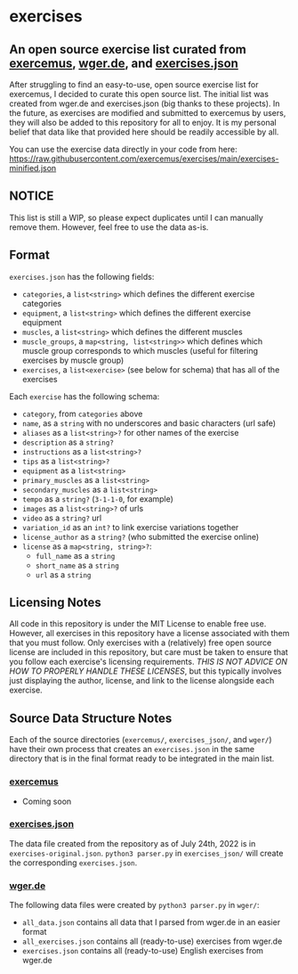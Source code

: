 # exercises
## An open source exercise list curated from [exercemus](https://exercemus.com), [wger.de](https://github.com/wger-project/wger), and [exercises.json](https://github.com/wrkout/exercises.json)

After struggling to find an easy-to-use, open source exercise list for exercemus, I decided to curate this open source list. The initial list was created from wger.de and exercises.json (big thanks to these projects). In the future, as exercises are modified and submitted to exercemus by users, they will also be added to this repository for all to enjoy. It is my personal belief that data like that provided here should be readily accessible by all.

You can use the exercise data directly in your code from here:
https://raw.githubusercontent.com/exercemus/exercises/main/exercises-minified.json

## NOTICE
This list is still a WIP, so please expect duplicates until I can manually remove them. However, feel free to use the data as-is.

## Format
`exercises.json` has the following fields:
- `categories`, a `list<string>` which defines the different exercise categories
- `equipment`, a `list<string>` which defines the different exercise equipment
- `muscles`, a `list<string>` which defines the different muscles
- `muscle_groups`, a `map<string, list<string>>` which defines which muscle group corresponds to which muscles (useful for filtering exercises by muscle group)
- `exercises`, a `list<exercise>` (see below for schema) that has all of the exercises

Each `exercise` has the following schema:
- `category`, from `categories` above
- `name`, as a `string` with no underscores and basic characters (url safe)
- `aliases` as a `list<string>?` for other names of the exercise
- `description` as a `string?`
- `instructions` as a `list<string>?`
- `tips` as a `list<string>?`
- `equipment` as a `list<string>`
- `primary_muscles` as a `list<string>`
- `secondary_muscles` as a `list<string>`
- `tempo` as a `string?` (`3-1-1-0`, for example)
- `images` as a `list<string>?` of urls
- `video` as a `string?` url
- `variation_id` as an `int?` to link exercise variations together
- `license_author` as a `string?` (who submitted the exercise online)
- `license` as a `map<string, string>?`:
  - `full_name` as a `string`
  - `short_name` as a `string`
  - `url` as a `string`

## Licensing Notes
All code in this repository is under the MIT License to enable free use. However, all exercises in this repository have a license associated with them that you must follow. Only exercises with a (relatively) free open source license are included in this repository, but care must be taken to ensure that you follow each exercise's licensing requirements. *THIS IS NOT ADVICE ON HOW TO PROPERLY HANDLE THESE LICENSES*, but this typically involves just displaying the author, license, and link to the license alongside each exercise.

## Source Data Structure Notes
Each of the source directories (`exercemus/`, `exercises_json/`, and `wger/`) have their own process that creates an `exercises.json` in the same directory that is in the final format ready to be integrated in the main list.
### [exercemus](https://exercemus.com)
- Coming soon

### [exercises.json](https://github.com/wrkout/exercises.json)
The data file created from the repository as of July 24th, 2022 is in `exercises-original.json`.
`python3 parser.py` in `exercises_json/` will create the corresponding `exercises.json`.

### [wger.de](https://github.com/wger-project/wger)
The following data files were created by `python3 parser.py` in `wger/`:
- `all_data.json` contains all data that I parsed from wger.de in an easier format
- `all_exercises.json` contains all (ready-to-use) exercises from wger.de
- `exercises.json` contains all (ready-to-use) English exercises from wger.de

